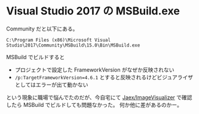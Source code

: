 # Visual Studio 2017 の MSBuild.exe
Community だと以下にある。
```
C:\Program Files (x86)\Microsoft Visual Studio\2017\Community\MSBuild\15.0\Bin\MSBuild.exe
```

MSBuild でビルドすると
- プロジェクトで設定した FrameworkVersion がなぜか反映されない
- `/p:TargetFrameworkVersion=4.6.1` とすると反映されるけどビジュアライザとしてはエラーが出て動かない

という現象に職場で悩んでたのだが、今自宅にて [Jaex/ImageVisualizer](https://github.com/Jaex/ImageVisualizer) で確認したら MSBuild でビルドしても問題なかった。
何か他に差があるのかー。